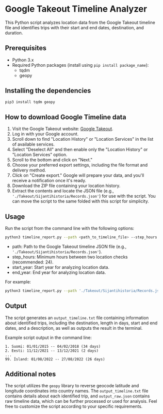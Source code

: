 # Google Takeout Timeline Analyzer

This Python script analyzes location data from the Google Takeout timeline file and identifies trips with their start and end dates, destination, and duration.

## Prerequisites

- Python 3.x
- Required Python packages (install using `pip install package_name`):
  - tqdm
  - geopy

## Installing the dependencies

```bash
pip3 install tqdm geopy
```

## How to download Google Timeline data
1. Visit the Google Takeout website: [Google Takeout](https://takeout.google.com/).
2. Log in with your Google account.
3. Scroll down to find "Location History" or "Location Services" in the list of available services.
4. Select "Deselect All" and then enable only the "Location History" or "Location Services" option.
5. Scroll to the bottom and click on "Next."
6. Choose your preferred export settings, including the file format and delivery method.
7. Click on "Create export." Google will prepare your data, and you'll receive a notification once it's ready.
8. Download the ZIP file containing your location history.
9. Extract the contents and locate the JSON file (e.g., `'./Takeout/Sijantihistoria/Records.json'`) for use with the script. You can move the script to the same folded with this script for simplicity.

## Usage

Run the script from the command line with the following options:

```bash
python3 timeline_report.py --path <path_to_timeline_file> --step_hours <minimum_hours_between_location_checks> --start_year <start_year> --end_year <end_year>
```
- path: Path to the Google Takeout timeline JSON file (e.g., `'./Takeout/Sijantihistoria/Records.json'`).
- step_hours: Minimum hours between two location checks (recommended: 24).
- start_year: Start year for analyzing location data.
- end_year: End year for analyzing location data.

For example:
```bash
python3 timeline_report.py --path './Takeout/Sijantihistoria/Records.json' --step_hours 24 --start_year 2023 --end_year 2024
```

## Output

The script generates an `output_timeline.txt` file containing information about identified trips, including the destination, length in days, start and end dates, and a description, as well as outputs the result in the terminal.

Example script output in the command line:
```
1. Suomi: 01/01/2015 -- 04/02/2018 (34 days)
2. Eesti: 11/12/2021 -- 13/12/2021 (2 days)
...
99. Ísland: 01/08/2022 -- 27/08/2022 (26 days)
```
## Additional notes

The script utilizes the `geopy` library to reverse geocode latitude and longitude coordinates into country names.
The `output_timeline.txt` file contains details about each identified trip, and `output_raw.json` contains raw timeline data, which can be further processed or used for analysis.
Feel free to customize the script according to your specific requirements.